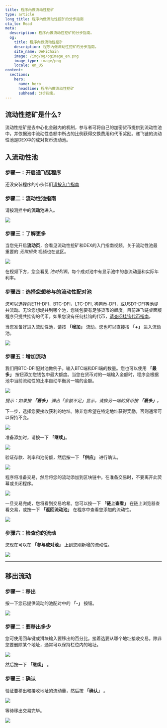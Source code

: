 ```yaml
---
title: 程序內做流动性挖矿
type: article
long_title: 程序內做流动性挖矿的分步指南
cta_to: Read
meta:
  description: 程序內做流动性挖矿的分步指南。
  og:
    title: 程序內做流动性挖矿
    description: 程序內做流动性挖矿的分步指南。
    site_name: DeFiChain
    image: /img/og/ogimage_en.png
    image_type: image/png
    locale: en_US
content:
  sections:
    hero:
      name: hero
      headline: 程序內做流动性挖矿
      subhead: 分步指南。
---
```


## 流动性挖矿是什么?

流动性挖矿是去中心化金融内的机制，参与者可将自己的加密货币提供到流动性池中，并依据池中流动性总额中所占的比例获得交换费用和代币奖励。递飞链的流动性池是DEX中的成对货币流动池。

## 入流动性池

### 步骤一：开启递飞链程序

还没安装程序的小伙伴们[请按入门指南](https://defichain.com/learn/defi-app-how-to/?utm_source=defichain&utm_medium=dex-guide&utm_campaign=dex-launch)

### 步骤二：流动性池指南

请按测拦中的**流动池**进入。

<img src="/img/guides/liquidity-mining/go-to-liquidity.png" srcset="/img/guides/liquidity-mining/go-to-liquidity.png 1x, /img/guides/liquidity-mining/go-to-liquidity@2x.png 2x">

### 步骤三：了解更多

当您先开启**流动页**，会看见流动性挖矿和DEX的入门指南视频。关于流动性池最重要的 _无常损失_ 视频也在这区。

<img src="/img/guides/liquidity-mining/liquidity-welcome.png" srcset="/img/guides/liquidity-mining/liquidity-welcome.png 1x, /img/guides/liquidity-mining/liquidity-welcome@2x.png 2x">

在视频下方，您会看见 _池对列表_。每个成对池中有显示池中的总流动量和实际年利率。

### 步骤四：选择您想参与的流动性配对池

您可以选择向ETH-DFI，BTC-DFI，LTC-DFI, 狗狗币-DFI，或USDT-DFI等池堤共流动。无论您想堤共到哪个池，您钱包要有足够货币的额度。目前递飞链桌面版程序只提共挂钩的代币。如果您没有任何挂钩的代币，[请查阅挂钩代币指南](/learn/obtaining-wrapped-tokens)。

当您准备好进入流动性池，请按 **「增加」** 流动。您也可以直接按 **「+」** 进入流动池。

<img src="/img/guides/liquidity-mining/liquidity-add-buttons.png" srcset="/img/guides/liquidity-mining/liquidity-add-buttons.png 1x, /img/guides/liquidity-mining/liquidity-add-buttons@2x.png 2x">

### 步骤五：增加流动

我们用BTC-DFI配对池做例子。输入BTC端和DFI端的数量。您也可以使用 **「最多」** 按钮添加您钱包中最大额度。当您在货币对的一端输入金额时，程序会根据池中当前流动性的比率自动平衡另一端的金额。

<img src="/img/guides/liquidity-mining/liquidity-adding.png" srcset="/img/guides/liquidity-mining/liquidity-adding.png 1x, /img/guides/liquidity-mining/liquidity-adding@2x.png 2x">

_提示：如果按 **「最多」** 弹出「余额不足」显示，请换另一端的货币按 **「最多」**。_

下一步，选择您要接收获利的地址。除非您希望在特定地址获得奖励，否则通常可以保持不变。

<img src="/img/guides/liquidity-mining/liquidity-receive-at.png" srcset="/img/guides/liquidity-mining/liquidity-receive-at.png 1x, /img/guides/liquidity-mining/liquidity-receive-at@2x.png 2x">

准备添加时，请按一下 **「继续」**。

<img src="/img/guides/liquidity-mining/liquidity-add-continue.png" srcset="/img/guides/liquidity-mining/liquidity-add-continue.png 1x, /img/guides/liquidity-mining/liquidity-add-continue@2x.png 2x">

验证存款、利率和池份额，然后按一下 **「供应」** 进行确认。

<img src="/img/guides/liquidity-mining/liquidity-add-confirm.png" srcset="/img/guides/liquidity-mining/liquidity-add-confirm.png 1x, /img/guides/liquidity-mining/liquidity-add-confirm@2x.png 2x">

程序将准备交易，然后将您的流动添加到区块链中。在准备交易时，不要离开此荧幕或关闭程序。

<img src="/img/guides/liquidity-mining/liquidity-loading.png" srcset="/img/guides/liquidity-mining/liquidity-loading.png 1x, /img/guides/liquidity-mining/liquidity-loading@2x.png 2x">

一旦交易完成，您将看到交易哈希。您可以按一下 **「链上查看」** 在链上浏览器查看交易，或按一下 **「返回流动池」** 在程序中查看您添加的流动性。

<img src="/img/guides/liquidity-mining/liquidity-complete.png" srcset="/img/guides/liquidity-mining/liquidity-complete.png 1x, /img/guides/liquidity-mining/liquidity-complete@2x.png 2x">

### 步骤六：检查你的流动

您现在可以在 **「参与成对池」** 上到您刚新增的流动性。

<img src="/img/guides/liquidity-mining/liquidity-mine.png" srcset="/img/guides/liquidity-mining/liquidity-mine.png 1x, /img/guides/liquidity-mining/liquidity-mine@2x.png 2x">

---

## 移出流动

### 步骤一：移出

按一下您已提供流动的池配对中的 **「-」** 按钮。

<img src="/img/guides/liquidity-mining/liquidity-remove-button.png" srcset="/img/guides/liquidity-mining/liquidity-remove-button.png 1x, /img/guides/liquidity-mining/liquidity-remove-button@2x.png 2x">

### 步骤二：要移出多少

您可使用回车键或滑块输入要移出的百分比。接着选要从哪个地址接收交易。除非您要删除某个地址，通常可以保持栏位内的地址。

<img src="/img/guides/liquidity-mining/liquidity-removing.png" srcset="/img/guides/liquidity-mining/liquidity-removing.png 1x, /img/guides/liquidity-mining/liquidity-removing@2x.png 2x">

然后按一下 **「继续」** 。

### 步骤三：确认

验证要移出和接收地址的流动量，然后按 **「确认」** 。

<img src="/img/guides/liquidity-mining/liquidity-remove-confirm.png" srcset="/img/guides/liquidity-mining/liquidity-remove-confirm.png 1x, /img/guides/liquidity-mining/liquidity-remove-confirm@2x.png 2x">

等待移出交易完毕。

<img src="/img/guides/liquidity-mining/liquidity-remove-confirm.png" srcset="/img/guides/liquidity-mining/liquidity-remove-confirm.png 1x, /img/guides/liquidity-mining/liquidity-remove-confirm@2x.png 2x">